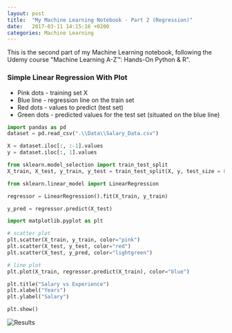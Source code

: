 ```yaml
---
layout: post
title:  "My Machine Learning Notebook - Part 2 (Regression)"
date:   2017-03-11 14:15:16 +0200
categories: Machine Learning
---
```

This is the second part of my Machine Learning notebook, following the Udemy course "Machine Learning A-Z™: Hands-On Python & R".

### Simple Linear Regression With Plot

- Pink dots - training set X
- Blue line - regression line on the train set
- Red dots - values to predict (test set)
- Green dots - predicted values for the test set (situated on the blue line)

```python
import pandas as pd
dataset = pd.read_csv(".\\Data\\Salary_Data.csv")

X = dataset.iloc[:, :-1].values
y = dataset.iloc[:, 1].values

from sklearn.model_selection import train_test_split
X_train, X_test, y_train, y_test = train_test_split(X, y, test_size = 0.2)

from sklearn.linear_model import LinearRegression

regressor = LinearRegression().fit(X_train, y_train)

y_pred = regressor.predict(X_test)

import matplotlib.pyplot as plt

# scatter plot
plt.scatter(X_train, y_train, color="pink")
plt.scatter(X_test, y_test, color="red")
plt.scatter(X_test, y_pred, color="lightgreen")

# line plot
plt.plot(X_train, regressor.predict(X_train), color="blue")

plt.title("Salary vs Experience")
plt.xlabel("Years")
plt.ylabel("Salary")

plt.show()
```

![Results]({{site.url}}/assets/ml_3_1.png)
